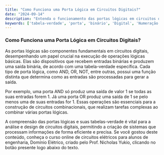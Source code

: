```yaml
---
title: "Como Funciona uma Porta Lógica em Circuitos Digitais?"
date: "2024-09-14"
description: "Entenda o funcionamento das portas lógicas em circuitos digitais e sua importância na engenharia elétrica."
keywords: ['tabela-verdade', 'porta', 'binário', 'Digital', 'Numeração', 'Combinacional']
---
```


### Como Funciona uma Porta Lógica em Circuitos Digitais?

As portas lógicas são componentes fundamentais em circuitos digitais, desempenhando um papel crucial na execução de operações lógicas básicas. Elas são dispositivos que recebem entradas binárias e produzem uma saída binária, de acordo com uma tabela-verdade específica. Cada tipo de porta lógica, como AND, OR, NOT, entre outras, possui uma função distinta que determina como as entradas são processadas para gerar a saída.

Por exemplo, uma porta AND só produz uma saída de valor 1 se todas as suas entradas forem 1. Já uma porta OR produz uma saída de 1 se pelo menos uma de suas entradas for 1. Essas operações são essenciais para a construção de circuitos combinacionais, que realizam tarefas complexas ao combinar várias portas lógicas.

A compreensão das portas lógicas e suas tabelas-verdade é vital para a análise e design de circuitos digitais, permitindo a criação de sistemas que processam informações de forma eficiente e precisa. Se você gostou deste conteúdo, conheça o curso online de circuitos elétricos para alunos de engenharia, Domínio Elétrico, criado pelo Prof. Nicholas Yukio, clicando no botão presente logo abaixo do texto.